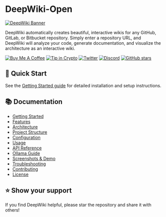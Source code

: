 # DeepWiki-Open

[![DeepWiki Banner](screenshots/Deepwiki.png)](/screenshots/Deepwiki.png)

DeepWiki automatically creates beautiful, interactive wikis for any GitHub, GitLab, or Bitbucket repository. Simply enter a repository URL, and DeepWiki will analyze your code, generate documentation, and visualize the architecture as an interactive wiki.

[![Buy Me A Coffee](https://www.buymeacoffee.com/assets/img/custom_images/orange_img.png)](https://buymeacoffee.com/sheing)
[![Tip in Crypto](https://tip.md/badge.svg)](https://tip.md/sng-asyncfunc)
[![Twitter](https://img.shields.io/badge/Twitter-1DA1F2?style=for-the-badge&logo=twitter&logoColor=white)](https://x.com/sashimikun_void)
[![Discord](https://img.shields.io/badge/Discord-7289DA?style=for-the-badge&logo=discord&logoColor=white)](https://discord.com/invite/VQMBGR8u5v)
[![GitHub stars](https://img.shields.io/github/stars/AsyncFuncAI/deepwiki-open?style=social)](https://github.com/AsyncFuncAI/deepwiki-open)

## 🚀 Quick Start

See the [Getting Started guide](docs/getting-started.md) for detailed installation and setup instructions.

## 📚 Documentation

- [Getting Started](docs/getting-started.md)
- [Features](docs/features.md)
- [Architecture](docs/architecture.md)
- [Project Structure](docs/project-structure.md)
- [Configuration](docs/configuration.md)
- [Usage](docs/usage.md)
- [API Reference](docs/api.md)
- [Ollama Guide](docs/ollama-instruction.md)
- [Screenshots & Demo](docs/screenshots.md)
- [Troubleshooting](docs/troubleshooting.md)
- [Contributing](docs/contributing.md)
- [License](LICENSE)

## ⭐️ Show your support

If you find DeepWiki helpful, please star the repository and share it with others!